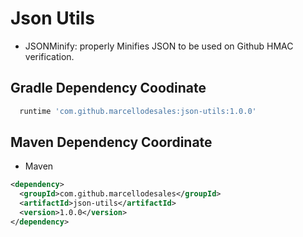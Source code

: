 Json Utils
==========

* JSONMinify: properly Minifies JSON to be used on Github HMAC verification.

Gradle Dependency Coodinate
-------

```groovy
  runtime 'com.github.marcellodesales:json-utils:1.0.0'
```

Maven Dependency Coordinate
-----

* Maven

```xml
<dependency>
  <groupId>com.github.marcellodesales</groupId>
  <artifactId>json-utils</artifactId>
  <version>1.0.0</version>
</dependency>
```
